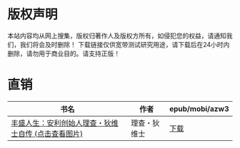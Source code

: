 # 版权声明

本站内容均从网上搜集，版权归著作人及版权方所有，如侵犯您的权益，请通知我们，我们将会及时删除！ 下载链接仅供宽带测试研究用途，请下载后在24小时内删除，请勿用于商业目的。请支持正版！

# 直销

| 书名 | 作者 | epub/mobi/azw3 |
| --- | --- | --- |
| [丰盛人生：安利创始人理查・狄维士自传 (点击查看图片)](https://www.dushupai.com/attachment/2024/06/01/187e416b003d2624.jpg) | 理查・狄维士 | [下载](https://url89.ctfile.com/f/31084289-1357007446-4f7db5?p=8866) |
